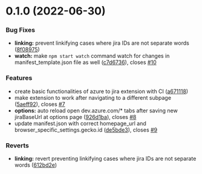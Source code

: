 

# 0.1.0 (2022-06-30)


### Bug Fixes

* **linking:** prevent linkifying cases where jira IDs are not separate words ([8f08975](https://github.com/blzsaa/azure2jira/commit/8f0897509afd11a095af941e0ed1818d5ca8cc12))
* **watch:** make `npm start watch` command watch for changes in manifest_template.json file as well ([c7d6736](https://github.com/blzsaa/azure2jira/commit/c7d6736cd28be7c20bd56336ea155d330a1e2d16)), closes [#10](https://github.com/blzsaa/azure2jira/issues/10)


### Features

* create basic functionalities of azure to jira extension with CI ([a671118](https://github.com/blzsaa/azure2jira/commit/a6711184cc1e932f77dad59fb947c1a0950e4071))
* make extension to work after navigating to a different subpage ([5aeff92](https://github.com/blzsaa/azure2jira/commit/5aeff929c1c38a7202d240c8bf4e7ec85dcedf62)), closes [#7](https://github.com/blzsaa/azure2jira/issues/7)
* **options:** auto reload open dev.azure.com/* tabs after saving new jiraBaseUrl at options page ([926d1ba](https://github.com/blzsaa/azure2jira/commit/926d1ba4594e2093b41cdbcaca56aee6548673c2)), closes [#8](https://github.com/blzsaa/azure2jira/issues/8)
* update manifest.json with correct homepage_url and browser_specific_settings.gecko.id ([de5bde3](https://github.com/blzsaa/azure2jira/commit/de5bde33be3134d4c6b42729a19cd4913fff3136)), closes [#9](https://github.com/blzsaa/azure2jira/issues/9)


### Reverts

* **linking:** revert preventing linkifying cases where jira IDs are not separate words ([612bd2e](https://github.com/blzsaa/azure2jira/commit/612bd2ebaacdb8055c223034e525e8792e5ced56))